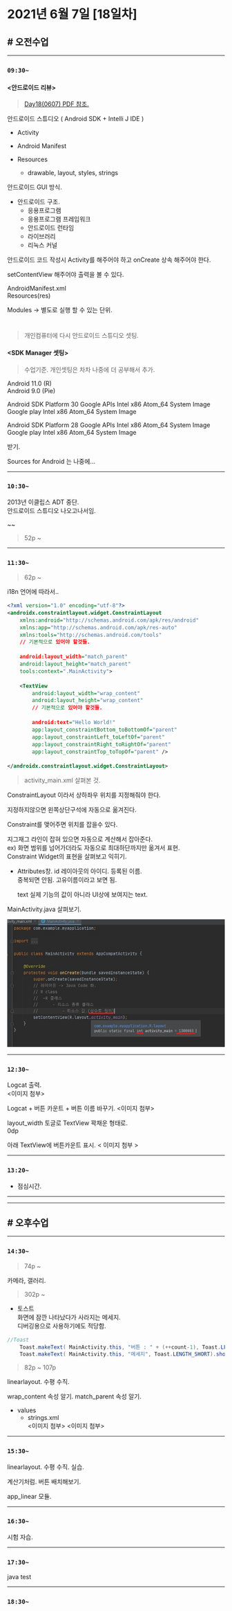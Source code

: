 # 2021년 6월 7일 [18일차]

## # 오전수업
----
### `09:30~`

#### <안드로이드 리뷰>
> [Day18(0607) PDF 참조.](https://github.com/SungWoo0315/study-repository/blob/main/PDF/Day18(0607).pdf)

안드로이드 스튜디오 ( Android SDK + Intelli J IDE )

- Activity

- Android Manifest

- Resources
  - drawable, layout, styles, strings

안드로이드 GUI 방식.

- 안드로이드 구조.  
  - 응용프로그램  
  - 응용프로그램 프레임워크  
  - 안드로이드 런타임  
  - 라이브러리  
  - 리눅스 커널  

안드로이드 코드 작성시 Activity를 해주어야 하고 onCreate 상속 해주어야 한다.

setContentView 해주어야 출력을 볼 수 있다.

AndroidManifest.xml  
Resources(res)  

Modules -> 별도로 실행 할 수 있는 단위.

#  

> 개인컴퓨터에 다시 안드로이드 스튜디오 셋팅.

#### <SDK Manager 셋팅>
> 수업기준. 개인셋팅은 차차 나중에 더 공부해서 추가.

Android 11.0 (R)  
Android 9.0 (Pie)  

Android SDK Platform 30
Google APIs Intel x86 Atom_64 System Image
Google play Intel x86 Atom_64 System Image


Android SDK Platform 28
Google APIs Intel x86 Atom_64 System Image
Google play Intel x86 Atom_64 System Image

받기.

Sources for Android 는 나중에...

----
### `10:30~`

2013년 이클립스 ADT 중단.  
안드로이드 스튜디오 나오고나서임.  

~~

> 52p ~

----
### `11:30~`

> 62p ~

i18n 언어에 따라서..

```xml
<?xml version="1.0" encoding="utf-8"?>
<androidx.constraintlayout.widget.ConstraintLayout
    xmlns:android="http://schemas.android.com/apk/res/android"
    xmlns:app="http://schemas.android.com/apk/res-auto"
    xmlns:tools="http://schemas.android.com/tools"
    // 기본적으로 있어야 할것들.

    android:layout_width="match_parent"
    android:layout_height="match_parent"
    tools:context=".MainActivity">

    <TextView
        android:layout_width="wrap_content"
        android:layout_height="wrap_content"
        // 기본적으로 있어야 할것들.

        android:text="Hello World!"
        app:layout_constraintBottom_toBottomOf="parent"
        app:layout_constraintLeft_toLeftOf="parent"
        app:layout_constraintRight_toRightOf="parent"
        app:layout_constraintTop_toTopOf="parent" />

</androidx.constraintlayout.widget.ConstraintLayout>
```
> activity_main.xml 살펴본 것.

ConstraintLayout 이라서 상하좌우 위치를 지정해줘야 한다.

지정하지않으면 왼쪽상단구석에 자동으로 옮겨진다.

Constraint를 맺어주면 위치를 잡을수 있다.

지그재그 라인이 잡혀 있으면 자동으로 계산해서 잡아준다.  
ex) 화면 범위를 넘어가더라도 자동으로 최대하단까지만 옮겨서 표현.  
Constraint Widget의 표현을 살펴보고 익히기.  


- Attributes창.
  id 레이아웃의 아이디. 등록된 이름.  
  중복되면 안됨. 고유이름이라고 보면 됨.  

  text 실제 기능의 값이 아니라 UI상에 보여지는 text.


MainActivity.java 살펴보기.

![](https://github.com/SungWoo0315/study-repository/blob/main/image-save/20210607%201214.jpg)

----
### `12:30~`

Logcat 출력.  
<이미지 첨부>  


Logcat + 버튼 카운트 + 버튼 이름 바꾸기.
<이미지 첨부>


layout_width 토글로 TextView 꽉채운 형태로.  
0dp


아래 TextView에 버튼카운트 표시.
< 이미지 첨부 >

----
### `13:20~`

  - 점심시간.

---
---

## # 오후수업

---
### `14:30~`

> 74p ~  

카메라, 갤러리.


> 302p ~

- 토스트  
  화면에 잠깐 나타났다가 사라지는 메세지.  
  디버깅용으로 사용하기에도 적당함.  

```java
//Toast
    Toast.makeText( MainActivity.this, "버튼 : " + (++count-1), Toast.LENGTH_LONG).show();  
    Toast.makeText( MainActivity.this, "메세지", Toast.LENGTH_SHORT).show();  
```                

> 82p ~ 107p

linearlayout. 수평 수직.

wrap_content 속성 알기.
match_parent 속성 알기.

- values
  - strings.xml  
    <이미지 첨부>
    <이미지 첨부>

---
### `15:30~`

linearlayout. 수평 수직. 실습.

계산기처럼. 버튼 배치해보기.

app_linear 모듈.

----
### `16:30~`


시험 자습.


----
### `17:30~`

java test 

----
### `18:30~`
